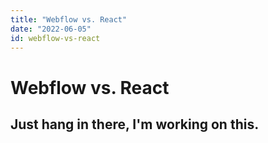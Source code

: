 ```yaml
---
title: "Webflow vs. React"
date: "2022-06-05"
id: webflow-vs-react
---
```


# Webflow vs. React

## Just hang in there, I'm working on this.
